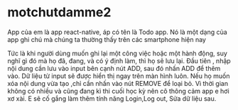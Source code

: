 # motchutdamme2
App của em là app react-native, áp có tên là Todo app. Nó là một dạng của app ghi chú mà chúng ta thường thấy trên các smartphone hiện nay 

Tức là khi người dùng muốn ghi lại một công việc hoặc một hành động, suy nghĩ gì đó mà họ đã, đang, và có ý định làm, thì họ sẽ lưu lại. Đầu tiên , nhập nội dung cần lưu vào input bên cạnh nút ADD, sau đó nhấn ADD để thêm vào. Dữ liệu từ input sẽ được hiển thị ngay trên màn hình luôn. Nếu họ muốn xóa nội dung vừa tạo ,chỉ cần nhấn vào nút REMOVE để loại bỏ. 
Vì thời gian không có nhiều và cũng đang kì thi cuối học kỳ nên cô thông cảm app e hơi xơ xài. E sẽ cố gắng làm thêm tính năng Login,Log out, Sửa dữ liệu sau.
